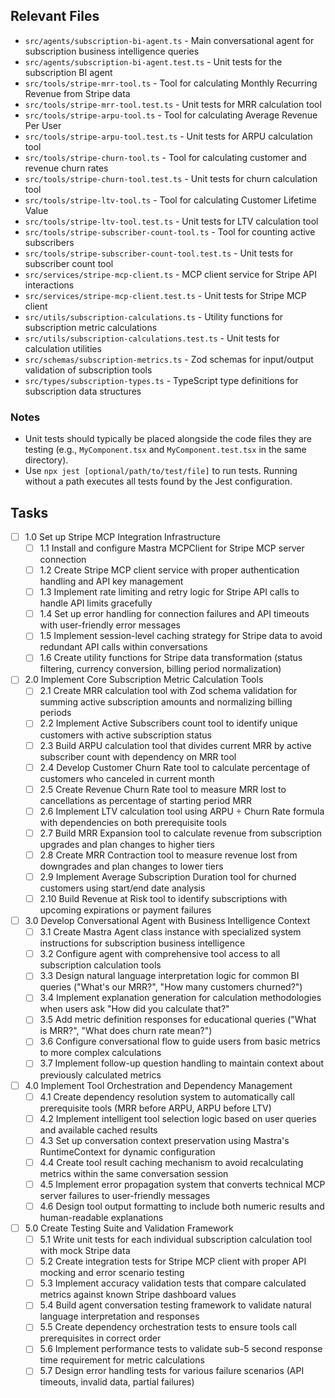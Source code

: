 ## Relevant Files

- `src/agents/subscription-bi-agent.ts` - Main conversational agent for subscription business intelligence queries
- `src/agents/subscription-bi-agent.test.ts` - Unit tests for the subscription BI agent
- `src/tools/stripe-mrr-tool.ts` - Tool for calculating Monthly Recurring Revenue from Stripe data
- `src/tools/stripe-mrr-tool.test.ts` - Unit tests for MRR calculation tool
- `src/tools/stripe-arpu-tool.ts` - Tool for calculating Average Revenue Per User
- `src/tools/stripe-arpu-tool.test.ts` - Unit tests for ARPU calculation tool
- `src/tools/stripe-churn-tool.ts` - Tool for calculating customer and revenue churn rates
- `src/tools/stripe-churn-tool.test.ts` - Unit tests for churn calculation tool
- `src/tools/stripe-ltv-tool.ts` - Tool for calculating Customer Lifetime Value
- `src/tools/stripe-ltv-tool.test.ts` - Unit tests for LTV calculation tool
- `src/tools/stripe-subscriber-count-tool.ts` - Tool for counting active subscribers
- `src/tools/stripe-subscriber-count-tool.test.ts` - Unit tests for subscriber count tool
- `src/services/stripe-mcp-client.ts` - MCP client service for Stripe API interactions
- `src/services/stripe-mcp-client.test.ts` - Unit tests for Stripe MCP client
- `src/utils/subscription-calculations.ts` - Utility functions for subscription metric calculations
- `src/utils/subscription-calculations.test.ts` - Unit tests for calculation utilities
- `src/schemas/subscription-metrics.ts` - Zod schemas for input/output validation of subscription tools
- `src/types/subscription-types.ts` - TypeScript type definitions for subscription data structures

### Notes

- Unit tests should typically be placed alongside the code files they are testing (e.g., `MyComponent.tsx` and `MyComponent.test.tsx` in the same directory).
- Use `npx jest [optional/path/to/test/file]` to run tests. Running without a path executes all tests found by the Jest configuration.

## Tasks

- [ ] 1.0 Set up Stripe MCP Integration Infrastructure
  - [ ] 1.1 Install and configure Mastra MCPClient for Stripe MCP server connection
  - [ ] 1.2 Create Stripe MCP client service with proper authentication handling and API key management
  - [ ] 1.3 Implement rate limiting and retry logic for Stripe API calls to handle API limits gracefully
  - [ ] 1.4 Set up error handling for connection failures and API timeouts with user-friendly error messages
  - [ ] 1.5 Implement session-level caching strategy for Stripe data to avoid redundant API calls within conversations
  - [ ] 1.6 Create utility functions for Stripe data transformation (status filtering, currency conversion, billing period normalization)

- [ ] 2.0 Implement Core Subscription Metric Calculation Tools
  - [ ] 2.1 Create MRR calculation tool with Zod schema validation for summing active subscription amounts and normalizing billing periods
  - [ ] 2.2 Implement Active Subscribers count tool to identify unique customers with active subscription status
  - [ ] 2.3 Build ARPU calculation tool that divides current MRR by active subscriber count with dependency on MRR tool
  - [ ] 2.4 Develop Customer Churn Rate tool to calculate percentage of customers who canceled in current month
  - [ ] 2.5 Create Revenue Churn Rate tool to measure MRR lost to cancellations as percentage of starting period MRR
  - [ ] 2.6 Implement LTV calculation tool using ARPU ÷ Churn Rate formula with dependencies on both prerequisite tools
  - [ ] 2.7 Build MRR Expansion tool to calculate revenue from subscription upgrades and plan changes to higher tiers
  - [ ] 2.8 Create MRR Contraction tool to measure revenue lost from downgrades and plan changes to lower tiers
  - [ ] 2.9 Implement Average Subscription Duration tool for churned customers using start/end date analysis
  - [ ] 2.10 Build Revenue at Risk tool to identify subscriptions with upcoming expirations or payment failures

- [ ] 3.0 Develop Conversational Agent with Business Intelligence Context
  - [ ] 3.1 Create Mastra Agent class instance with specialized system instructions for subscription business intelligence
  - [ ] 3.2 Configure agent with comprehensive tool access to all subscription calculation tools
  - [ ] 3.3 Design natural language interpretation logic for common BI queries ("What's our MRR?", "How many customers churned?")
  - [ ] 3.4 Implement explanation generation for calculation methodologies when users ask "How did you calculate that?"
  - [ ] 3.5 Add metric definition responses for educational queries ("What is MRR?", "What does churn rate mean?")
  - [ ] 3.6 Configure conversational flow to guide users from basic metrics to more complex calculations
  - [ ] 3.7 Implement follow-up question handling to maintain context about previously calculated metrics

- [ ] 4.0 Implement Tool Orchestration and Dependency Management
  - [ ] 4.1 Create dependency resolution system to automatically call prerequisite tools (MRR before ARPU, ARPU before LTV)
  - [ ] 4.2 Implement intelligent tool selection logic based on user queries and available cached results
  - [ ] 4.3 Set up conversation context preservation using Mastra's RuntimeContext for dynamic configuration
  - [ ] 4.4 Create tool result caching mechanism to avoid recalculating metrics within the same conversation session
  - [ ] 4.5 Implement error propagation system that converts technical MCP server failures to user-friendly messages
  - [ ] 4.6 Design tool output formatting to include both numeric results and human-readable explanations

- [ ] 5.0 Create Testing Suite and Validation Framework
  - [ ] 5.1 Write unit tests for each individual subscription calculation tool with mock Stripe data
  - [ ] 5.2 Create integration tests for Stripe MCP client with proper API mocking and error scenario testing
  - [ ] 5.3 Implement accuracy validation tests that compare calculated metrics against known Stripe dashboard values
  - [ ] 5.4 Build agent conversation testing framework to validate natural language interpretation and responses
  - [ ] 5.5 Create dependency orchestration tests to ensure tools call prerequisites in correct order
  - [ ] 5.6 Implement performance tests to validate sub-5 second response time requirement for metric calculations
  - [ ] 5.7 Design error handling tests for various failure scenarios (API timeouts, invalid data, partial failures)